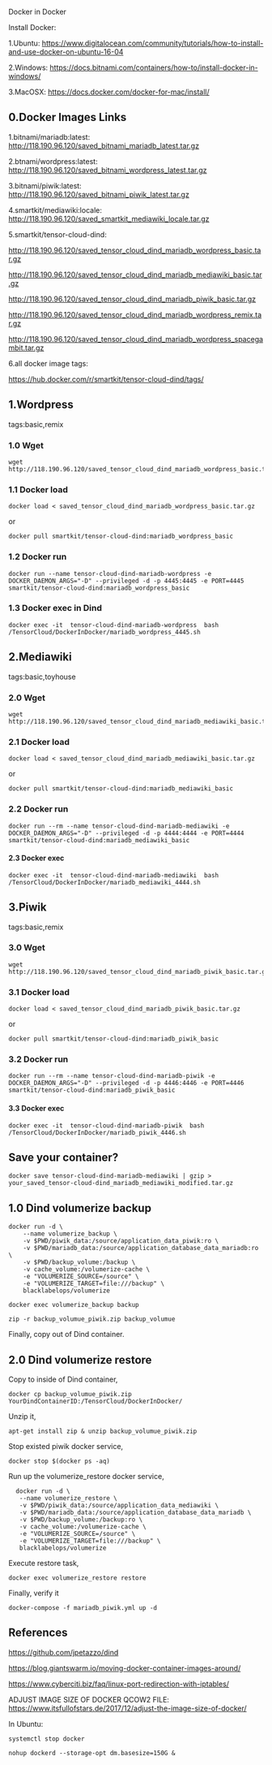Docker in Docker 

Install Docker: 

1.Ubuntu: https://www.digitalocean.com/community/tutorials/how-to-install-and-use-docker-on-ubuntu-16-04

2.Windows: https://docs.bitnami.com/containers/how-to/install-docker-in-windows/

3.MacOSX: https://docs.docker.com/docker-for-mac/install/

## 0.Docker Images Links

1.bitnami/mariadb:latest: http://118.190.96.120/saved_bitnami_mariadb_latest.tar.gz

2.btnami/wordpress:latest: http://118.190.96.120/saved_bitnami_wordpress_latest.tar.gz

3.bitnami/piwik:latest: http://118.190.96.120/saved_bitnami_piwik_latest.tar.gz

4.smartkit/mediawiki:locale: http://118.190.96.120/saved_smartkit_mediawiki_locale.tar.gz

5.smartkit/tensor-cloud-dind:

http://118.190.96.120/saved_tensor_cloud_dind_mariadb_wordpress_basic.tar.gz

http://118.190.96.120/saved_tensor_cloud_dind_mariadb_mediawiki_basic.tar.gz

http://118.190.96.120/saved_tensor_cloud_dind_mariadb_piwik_basic.tar.gz

http://118.190.96.120/saved_tensor_cloud_dind_mariadb_wordpress_remix.tar.gz

http://118.190.96.120/saved_tensor_cloud_dind_mariadb_wordpress_spacegambit.tar.gz

6.all docker image tags:

https://hub.docker.com/r/smartkit/tensor-cloud-dind/tags/

## 1.Wordpress

tags:basic,remix

### 1.0 Wget
```
wget http://118.190.96.120/saved_tensor_cloud_dind_mariadb_wordpress_basic.tar.gz
```
### 1.1 Docker load
```
docker load < saved_tensor_cloud_dind_mariadb_wordpress_basic.tar.gz 
```
or
```
docker pull smartkit/tensor-cloud-dind:mariadb_wordpress_basic
```
### 1.2 Docker run
```
docker run --name tensor-cloud-dind-mariadb-wordpress -e DOCKER_DAEMON_ARGS="-D" --privileged -d -p 4445:4445 -e PORT=4445  smartkit/tensor-cloud-dind:mariadb_wordpress_basic
```
### 1.3 Docker exec in Dind
```
docker exec -it  tensor-cloud-dind-mariadb-wordpress  bash /TensorCloud/DockerInDocker/mariadb_wordpress_4445.sh
```
## 2.Mediawiki

tags:basic,toyhouse

### 2.0 Wget
```
wget http://118.190.96.120/saved_tensor_cloud_dind_mariadb_mediawiki_basic.tar.gz
```
### 2.1 Docker load

```
docker load < saved_tensor_cloud_dind_mariadb_mediawiki_basic.tar.gz
```
or
```
docker pull smartkit/tensor-cloud-dind:mariadb_mediawiki_basic
```
### 2.2 Docker run

```
docker run --rm --name tensor-cloud-dind-mariadb-mediawiki -e DOCKER_DAEMON_ARGS="-D" --privileged -d -p 4444:4444 -e PORT=4444 smartkit/tensor-cloud-dind:mariadb_mediawiki_basic
```

#### 2.3 Docker exec 
```
docker exec -it  tensor-cloud-dind-mariadb-mediawiki  bash /TensorCloud/DockerInDocker/mariadb_mediawiki_4444.sh
```
## 3.Piwik

tags:basic,remix

### 3.0 Wget
```
wget http://118.190.96.120/saved_tensor_cloud_dind_mariadb_piwik_basic.tar.gz
```
### 3.1 Docker load

```
docker load < saved_tensor_cloud_dind_mariadb_piwik_basic.tar.gz
```
or
```
docker pull smartkit/tensor-cloud-dind:mariadb_piwik_basic
```
### 3.2 Docker run

```
docker run --rm --name tensor-cloud-dind-mariadb-piwik -e DOCKER_DAEMON_ARGS="-D" --privileged -d -p 4446:4446 -e PORT=4446 smartkit/tensor-cloud-dind:mariadb_piwik_basic
```

#### 3.3 Docker exec 
```
docker exec -it  tensor-cloud-dind-mariadb-piwik  bash /TensorCloud/DockerInDocker/mariadb_piwik_4446.sh
```


## Save your container?
```
docker save tensor-cloud-dind-mariadb-mediawiki | gzip > your_saved_tensor-cloud-dind_mariadb_mediawiki_modified.tar.gz
```

## 1.0 Dind volumerize backup
```
docker run -d \
    --name volumerize_backup \
    -v $PWD/piwik_data:/source/application_data_piwik:ro \
    -v $PWD/mariadb_data:/source/application_database_data_mariadb:ro \
    -v $PWD/backup_volume:/backup \
    -v cache_volume:/volumerize-cache \
    -e "VOLUMERIZE_SOURCE=/source" \
    -e "VOLUMERIZE_TARGET=file:///backup" \
    blacklabelops/volumerize
```

```
docker exec volumerize_backup backup
```

```
zip -r backup_volumue_piwik.zip backup_volumue
```
Finally, copy out of Dind container.

## 2.0 Dind volumerize restore

Copy to inside of Dind container,

```
docker cp backup_volumue_piwik.zip YourDindContainerID:/TensorCloud/DockerInDocker/
```
Unzip it,
```
apt-get install zip & unzip backup_volumue_piwik.zip
```

Stop existed piwik docker service,

```
docker stop $(docker ps -aq)
```

Run up the volumerize_restore docker service,
```
  docker run -d \
   --name volumerize_restore \
   -v $PWD/piwik_data:/source/application_data_mediawiki \
   -v $PWD/mariadb_data:/source/application_database_data_mariadb \
   -v $PWD/backup_volume:/backup:ro \
   -v cache_volume:/volumerize-cache \
   -e "VOLUMERIZE_SOURCE=/source" \
   -e "VOLUMERIZE_TARGET=file:///backup" \
   blacklabelops/volumerize   
```

Execute restore task,

```
docker exec volumerize_restore restore
```

Finally, verify it

```
docker-compose -f mariadb_piwik.yml up -d
```


## References

https://github.com/jpetazzo/dind

https://blog.giantswarm.io/moving-docker-container-images-around/

https://www.cyberciti.biz/faq/linux-port-redirection-with-iptables/

ADJUST IMAGE SIZE OF DOCKER QCOW2 FILE: https://www.itsfullofstars.de/2017/12/adjust-the-image-size-of-docker/

In Ubuntu:
```
systemctl stop docker

nohup dockerd --storage-opt dm.basesize=150G &
```
